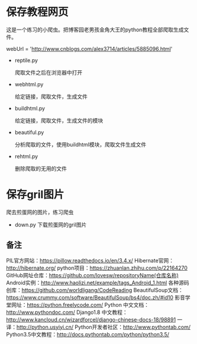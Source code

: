 
# 保存教程网页

这是一个练习的小爬虫。把博客园老男孩金角大王的python教程全部爬取生成文件。

webUrl = 'http://www.cnblogs.com/alex3714/articles/5885096.html'

- reptile.py

  爬取文件之后在浏览器中打开

- webhtml.py

  给定链接，爬取文件，生成文件

- buildhtml.py

  给定链接，爬取文件，生成文件的模块

- beautiful.py

  分析爬取的文件，使用buildhtml模块，爬取文件生成文件

- rehtml.py

  删除爬取的无用的文件

# 保存gril图片

爬去煎蛋网的图片，练习爬虫

- down.py
  下载煎蛋网的gril图片


## 备注
PIL官方网站：https://pillow.readthedocs.io/en/3.4.x/
Hibernate官网：http://hibernate.org/
python项目：https://zhuanlan.zhihu.com/p/22164270
GitHub网址仓库：https://github.com/lovesw/repositoryName(仓库名称)
Android实例：http://www.haolizi.net/example/tags_Android_1.html
各种源码创库：https://github.com/worldligang/CodeReading
BeautifulSoup文档：https://www.crummy.com/software/BeautifulSoup/bs4/doc.zh/#id10
影音学堂网址：https://python.freelycode.com/
Python 中文文档：http://www.pythondoc.com/
Django1.8 中文教程：http://www.kancloud.cn/wizardforcel/django-chinese-docs-18/98891
一译：http://python.usyiyi.cn/
Python开发者社区：http://www.pythontab.com/
Python3.5中文教程：http://docs.pythontab.com/python/python3.5/
